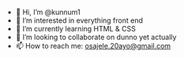 - 👋 Hi, I’m @kunnum1
- 👀 I’m interested in everything front end
- 🌱 I’m currently learning HTML & CSS
- 💞️ I’m looking to collaborate on dunno yet actually
- 📫 How to reach me: osajele.20ayo@gmail.com

<!---
kunnum1/kunnum1 is a ✨ special ✨ repository because its `README.md` (this file) appears on your GitHub profile.
You can click the Preview link to take a look at your changes.
--->
